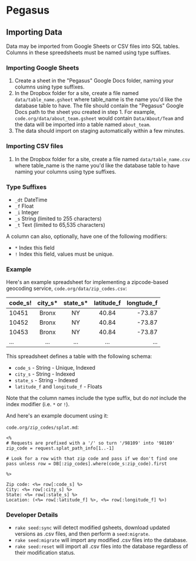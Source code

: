 # Pegasus

## Importing Data

Data may be imported from Google Sheets or CSV files into SQL tables. Columns in these spreedsheets must be named using type suffixes.

### Importing Google Sheets

1. Create a sheet in the "Pegasus" Google Docs folder, naming your columns using type suffixes.
1. In the Dropbox folder for a site, create a file named `data/table_name.gsheet` where table_name is the name you'd like the database table to have. The file should contain the "Pegasus" Google Docs path to the sheet you created in step 1. For example, `code.org/data/about_team.gsheet` would contain `Data/About/Team` and the data will be imported into a table named `about_team`.
1. The data should import on staging automatically within a few minutes.

### Importing CSV files

1. In the Dropbox folder for a site, create a file named `data/table_name.csv` where table_name is the name you'd like the database table to have naming your columns using type suffixes.

### Type Suffixes

- `_dt` DateTime
- `_f` Float
- `_i` Integer
- `_s` String (limited to 255 characters)
- `_t` Text (limited  to 65,535 characters)

A column can also, optionally, have one of the following modifiers:

- `*` Index this field
- `!` Index this field, values must be unique.

### Example


Here's an example spreadsheet for implementing a zipcode-based geocoding service, `code.org/data/zip_codes.csv`:

| code_s! | city_s* | state_s* | latitude_f | longtude_f |
| ------- |:----:|:-----:|:----------:| ----------:|
| 10451   | Bronx | NY | 40.84 | -73.87 |
| 10452   | Bronx | NY | 40.84 | -73.87 |
| 10453   | Bronx | NY | 40.84 | -73.87 |
| ...   | ... | ... | ... | ... |

This spreadsheet defines a table with the following schema:

- `code_s` - String - Unique, Indexed
- `city_s` - String - Indexed
- `state_s` - String - Indexed
- `latitude_f` and `longitude_f` - Floats

Note that the column names include the type suffix, but do *not* include the index modifier (i.e. `*` or `!`).

And here's an example document using it:

`code.org/zip_codes/splat.md`:

```
<%
# Requests are prefixed with a '/' so turn '/98109' into '98109'
zip_code = request.splat_path_info[1..-1]

# Look for a row with that zip code and pass if we don't find one
pass unless row = DB[:zip_codes].where(code_s:zip_code).first

%>

Zip code: <%= row[:code_s] %>
City: <%= row[:city_s] %>
State: <%= row[:state_s] %>
Location: (<%= row[:latitude_f] %>, <%= row[:longitude_f] %>)

```

### Developer Details

- `rake seed:sync` will detect modified gsheets, download updated versions as .csv files, and then perform a `seed:migrate`.
- `rake seed:migrate` will import any modified .csv files into the database.
- `rake seed:reset` will import all .csv files into the database regardless of their modification status.